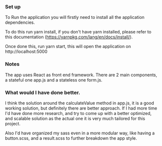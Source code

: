 ###  Set up
To Run the application you will firstly need to install all the application
dependencies.

To do this run yarn install, if you don't have yarn installed,
please refer to this documentation (https://yarnpkg.com/lang/en/docs/install/).

Once done this, run yarn start, this will open the application on
http://localhost:5000

###  Notes
The app uses React as front end framework. There are 2 main components,
a stateful one app.js and a stateless one form.js.

### What would I have done better.

I think the solution around the calculateValue method in app.js, it is a good
working solution, but definitely there are better approach. If I had more time
I'd have done more research, and try to come up with a better optimized,
and scalable solution as the actual one it is very much tailored
for this project.

Also I'd have organized my sass even in a more modular way, like having
a button.scss, and a result.scss to further breakdown the app style.  

